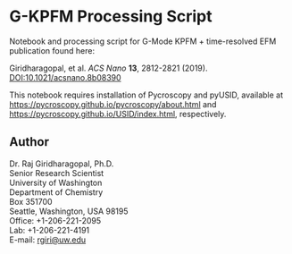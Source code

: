 # G-KPFM Processing Script

Notebook and processing script for G-Mode KPFM + time-resolved EFM publication found here: 

Giridharagopal, et al. *ACS Nano* **13**, 2812-2821 (2019). [DOI:10.1021/acsnano.8b08390](https://pubs.acs.org/doi/abs/10.1021/acsnano.8b08390)

This notebook requires installation of Pycroscopy and pyUSID, available at https://pycroscopy.github.io/pycroscopy/about.html and https://pycroscopy.github.io/USID/index.html, respectively.

Author
------
Dr. Raj Giridharagopal, Ph.D.  
Senior Research Scientist  
University of Washington  
Department of Chemistry  
Box 351700  
Seattle, Washington, USA 98195  
Office: +1-206-221-2095  
Lab: +1-206-221-4191  
E-mail: rgiri@uw.edu  

